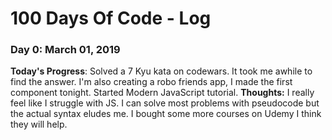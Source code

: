 # 100 Days Of Code - Log

### Day 0: March 01, 2019

**Today's Progress**: Solved a 7 Kyu kata on codewars. It took me awhile to find the answer. I'm also creating a robo friends app, I made the first component tonight. Started Modern JavaScript tutorial. 
**Thoughts:** I really feel like I struggle with JS. I can solve most problems with pseudocode but the actual syntax eludes me. I bought some more courses on Udemy I think they will help.

